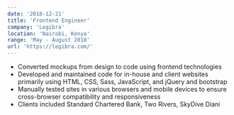 ```yaml
---
date: '2018-12-21'
title: 'Frontend Engineer'
company: 'Legibra'
location: 'Nairobi, Kenya'
range: 'May - August 2018'
url: 'https://legibra.com/'
---
```

- Converted mockups from design to code using frontend technologies 
- Developed and maintained code for in-house and client websites primarily using HTML, CSS, Sass, JavaScript, and jQuery and bootstrap
- Manually tested sites in various browsers and mobile devices to ensure cross-browser compatibility and responsiveness
- Clients included Standard Chartered Bank, Two Rivers, SkyDive Diani